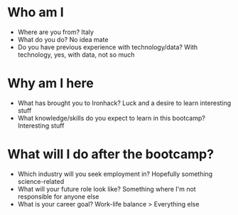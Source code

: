 # Who am I

* Where are you from? Italy
* What do you do? No idea mate
* Do you have previous experience with technology/data? With technology, yes, with data, not so much

# Why am I here

* What has brought you to Ironhack? Luck and a desire to learn interesting stuff
* What knowledge/skills do you expect to learn in this bootcamp? Interesting stuff

# What will I do after the bootcamp?

* Which industry will you seek employment in? Hopefully something science-related
* What will your future role look like? Something where I'm not responsible for anyone else
* What is your career goal? Work-life balance > Everything else
